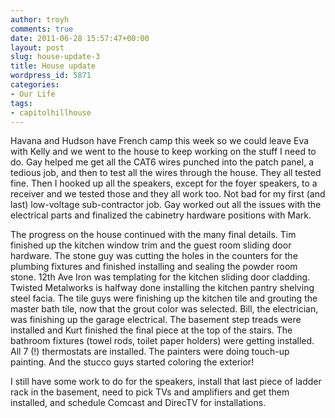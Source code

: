 ```yaml
---
author: troyh
comments: true
date: 2011-06-28 15:57:47+00:00
layout: post
slug: house-update-3
title: House update
wordpress_id: 5871
categories:
- Our Life
tags:
- capitolhillhouse
---
```


Havana and Hudson have French camp this week so we could leave Eva with Kelly and we went to the house to keep working on the stuff I need to do. Gay helped me get all the CAT6 wires punched into the patch panel, a tedious job, and then to test all the wires through the house. They all tested fine. Then I hooked up all the speakers, except for the foyer speakers, to a receiver and we tested those and they all work too. Not bad for my first (and last) low-voltage sub-contractor job. Gay worked out all the issues with the electrical parts and finalized the cabinetry hardware positions with Mark. 
<!-- more -->


The progress on the house continued with the many final details. Tim finished up the kitchen window trim and the guest room sliding door hardware. The stone guy was cutting the holes in the counters for the plumbing fixtures and finished installing and sealing the powder room stone. 12th Ave Iron was templating for the kitchen sliding door cladding. Twisted Metalworks is halfway done installing the kitchen pantry shelving steel facia. The tile guys were finishing up the kitchen tile and grouting the master bath tile, now that the grout color was selected. Bill, the electrician, was finishing up the garage electrical. The basement step treads were installed and Kurt finished the final piece at the top of the stairs. The bathroom fixtures (towel rods, toilet paper holders) were getting installed. All 7 (!) thermostats are installed. The painters were doing touch-up painting. And the stucco guys started coloring the exterior!

I still have some work to do for the speakers, install that last piece of ladder rack in the basement, need to pick TVs and amplifiers and get them installed, and schedule Comcast and DirecTV for installations.
